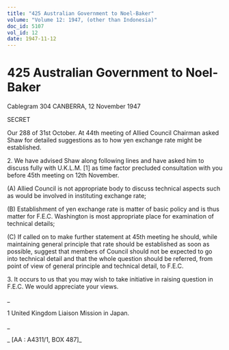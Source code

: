 ```yaml
---
title: "425 Australian Government to Noel-Baker"
volume: "Volume 12: 1947, (other than Indonesia)"
doc_id: 5107
vol_id: 12
date: 1947-11-12
---
```


# 425 Australian Government to Noel-Baker

Cablegram 304 CANBERRA, 12 November 1947

SECRET

Our 288 of 31st October. At 44th meeting of Allied Council Chairman asked Shaw for detailed suggestions as to how yen exchange rate might be established.

2\. We have advised Shaw along following lines and have asked him to discuss fully with U.K.L.M. [1] as time factor precluded consultation with you before 45th meeting on 12th November.

(A) Allied Council is not appropriate body to discuss technical aspects such as would be involved in instituting exchange rate;

(B) Establishment of yen exchange rate is matter of basic policy and is thus matter for F.E.C. Washington is most appropriate place for examination of technical details;

(C) If called on to make further statement at 45th meeting he should, while maintaining general principle that rate should be established as soon as possible, suggest that members of Council should not be expected to go into technical detail and that the whole question should be referred, from point of view of general principle and technical detail, to F.E.C.

3\. It occurs to us that you may wish to take initiative in raising question in F.E.C. We would appreciate your views.

_

1 United Kingdom Liaison Mission in Japan.

_

_ [AA : A4311/1, BOX 487]_

